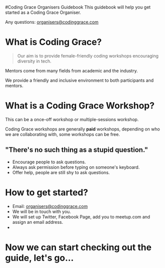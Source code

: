 #Coding Grace Organisers Guidebook
This guidebook will help you get started as a Coding Grace Organiser.

Any questions: organisers@codinggrace.com

# What is Coding Grace?
> Our aim is to provide female-friendly coding workshops encouraging diversity in tech.

Mentors come from many fields from academic and the industry.

We provide a friendly and inclusive environment to both participants and mentors.

# What is a Coding Grace Workshop?
This can be a once-off workshop or multiple-sessions workshop.


Coding Grace workshops are generally **paid** workshops, depending on who we are collaborating with, some workshops can be free.

## "There's no such thing as a stupid question."
* Encourage people to ask questions.
* Always ask permission before typing on someone's keyboard.
* Offer help, people are still shy to ask questions. 

# How to get started?
* Email: organisers@codinggrace.com
* We will be in touch with you.
* We will set up Twitter, Facebook Page, add you to meetup.com and assign an email address.
* 

# Now we can start checking out the guide, let's go...
